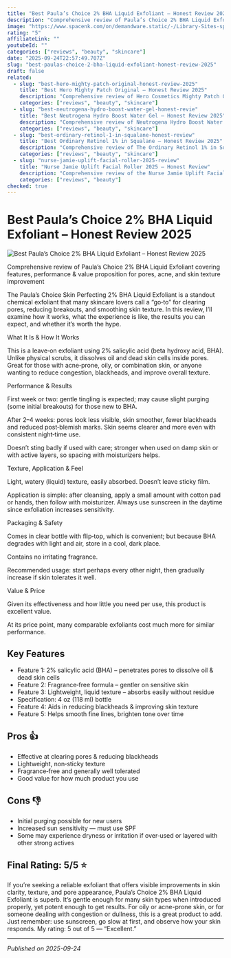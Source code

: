 ```yaml
---
title: "Best Paula’s Choice 2% BHA Liquid Exfoliant – Honest Review 2025"
description: "Comprehensive review of Paula’s Choice 2% BHA Liquid Exfoliant covering features, performance & value proposition for pores, acne, and skin texture improvement"
image: "https://www.spacenk.com/on/demandware.static/-/Library-Sites-spacenk-global/default/dw0b14bb80/paulas-choice-bha-liquid-exfoliant-review-space-nk.jpg"
rating: "5"
affiliateLink: ""
youtubeId: ""
categories: ["reviews", "beauty", "skincare"]
date: "2025-09-24T22:57:49.707Z"
slug: "best-paulas-choice-2-bha-liquid-exfoliant-honest-review-2025"
draft: false
related:
  - slug: "best-hero-mighty-patch-original-honest-review-2025"
    title: "Best Hero Mighty Patch Original – Honest Review 2025"
    description: "Comprehensive review of Hero Cosmetics Mighty Patch Original covering features, performance, and value proposition for fast‐acting acne treatment"
    categories: ["reviews", "beauty", "skincare"]
  - slug: "best-neutrogena-hydro-boost-water-gel-honest-revie"
    title: "Best Neutrogena Hydro Boost Water Gel – Honest Review 2025"
    description: "Comprehensive review of Neutrogena Hydro Boost Water Gel covering features, performance, and value proposition for hydration, texture, and skin comfort.."
    categories: ["reviews", "beauty", "skincare"]
  - slug: "best-ordinary-retinol-1-in-squalane-honest-review"
    title: "Best Ordinary Retinol 1% in Squalane – Honest Review 2025"
    description: "Comprehensive review of The Ordinary Retinol 1% in Squalane covering features, performance, and value proposition for skin aging and texture"
    categories: ["reviews", "beauty", "skincare"]
  - slug: "nurse-jamie-uplift-facial-roller-2025-review"
    title: "Nurse Jamie Uplift Facial Roller 2025 – Honest Review"
    description: "Comprehensive review of the Nurse Jamie Uplift Facial Roller covering features, performance, and value proposition."
    categories: ["reviews", "beauty"]
checked: true
---
```


# Best Paula’s Choice 2% BHA Liquid Exfoliant – Honest Review 2025

![Best Paula’s Choice 2% BHA Liquid Exfoliant – Honest Review 2025](https://www.spacenk.com/on/demandware.static/-/Library-Sites-spacenk-global/default/dw0b14bb80/paulas-choice-bha-liquid-exfoliant-review-space-nk.jpg)

 Comprehensive review of Paula’s Choice 2% BHA Liquid Exfoliant covering features, performance & value proposition for pores, acne, and skin texture improvement

The Paula’s Choice Skin Perfecting 2% BHA Liquid Exfoliant is a standout chemical exfoliant that many skincare lovers call a “go‑to” for clearing pores, reducing breakouts, and smoothing skin texture. In this review, I’ll examine how it works, what the experience is like, the results you can expect, and whether it’s worth the hype.

What It Is & How It Works

This is a leave‑on exfoliant using 2% salicylic acid (beta hydroxy acid, BHA). Unlike physical scrubs, it dissolves oil and dead skin cells inside pores. Great for those with acne‑prone, oily, or combination skin, or anyone wanting to reduce congestion, blackheads, and improve overall texture.

Performance & Results

First week or two: gentle tingling is expected; may cause slight purging (some initial breakouts) for those new to BHA.

After 2–4 weeks: pores look less visible, skin smoother, fewer blackheads and reduced post‑blemish marks. Skin seems clearer and more even with consistent night‑time use.

Doesn’t sting badly if used with care; stronger when used on damp skin or with active layers, so spacing with moisturizers helps.

Texture, Application & Feel

Light, watery (liquid) texture, easily absorbed. Doesn’t leave sticky film.

Application is simple: after cleansing, apply a small amount with cotton pad or hands, then follow with moisturizer. Always use sunscreen in the daytime since exfoliation increases sensitivity.

Packaging & Safety

Comes in clear bottle with flip‑top, which is convenient; but because BHA degrades with light and air, store in a cool, dark place.

Contains no irritating fragrance.

Recommended usage: start perhaps every other night, then gradually increase if skin tolerates it well.

Value & Price

Given its effectiveness and how little you need per use, this product is excellent value.

At its price point, many comparable exfoliants cost much more for similar performance.


## Key Features

- Feature 1: 2% salicylic acid (BHA) – penetrates pores to dissolve oil & dead skin cells
- Feature 2: Fragrance‑free formula – gentler on sensitive skin
- Feature 3: Lightweight, liquid texture – absorbs easily without residue
- Specification: 4 oz (118 ml) bottle
- Feature 4: Aids in reducing blackheads & improving skin texture
- Feature 5: Helps smooth fine lines, brighten tone over time



## Pros 👍

- Effective at clearing pores & reducing blackheads
- Lightweight, non‑sticky texture
- Fragrance‑free and generally well tolerated
- Good value for how much product you use



## Cons 👎

- Initial purging possible for new users
- Increased sun sensitivity — must use SPF
- Some may experience dryness or irritation if over‑used or layered with other strong actives


## Final Rating: 5/5 ⭐

If you’re seeking a reliable exfoliant that offers visible improvements in skin clarity, texture, and pore appearance, Paula’s Choice 2% BHA Liquid Exfoliant is superb. It’s gentle enough for many skin types when introduced properly, yet potent enough to get results. For oily or acne-prone skin, or for someone dealing with congestion or dullness, this is a great product to add. Just remember: use sunscreen, go slow at first, and observe how your skin responds. My rating: 5 out of 5 — “Excellent.”



---

*Published on 2025-09-24*